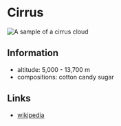 # Cirrus

![A sample of a cirrus cloud](https://upload.wikimedia.org/wikipedia/commons/2/2e/CirrusField-color.jpg)

## Information

- altitude: 5,000 - 13,700 m
- compositions: cotton candy sugar


## Links

- [wikipedia](https://en.wikipedia.org/wiki/Cirrus_cloud)
